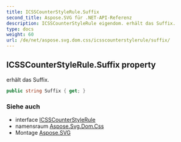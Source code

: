 ```yaml
---
title: ICSSCounterStyleRule.Suffix
second_title: Aspose.SVG für .NET-API-Referenz
description: ICSSCounterStyleRule eigendom. erhält das Suffix.
type: docs
weight: 60
url: /de/net/aspose.svg.dom.css/icsscounterstylerule/suffix/
---
```

## ICSSCounterStyleRule.Suffix property

erhält das Suffix.

```csharp
public string Suffix { get; }
```

### Siehe auch

* interface [ICSSCounterStyleRule](../)
* namensraum [Aspose.Svg.Dom.Css](../../icsscounterstylerule/)
* Montage [Aspose.SVG](../../../)


